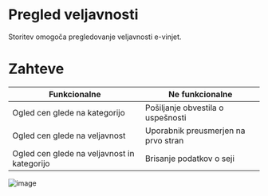 # Pregled veljavnosti

Storitev omogoča pregledovanje veljavnosti e-vinjet.

# Zahteve
| Funkcionalne | Ne funkcionalne |
| ------------ | --------------- |
| Ogled cen glede na kategorijo | Pošiljanje obvestila o uspešnosti |
| Ogled cen glede na veljavnost | Uporabnik preusmerjen na prvo stran |
| Ogled cen glede na veljavnost in kategorijo | Brisanje podatkov o seji |

![image](https://user-images.githubusercontent.com/81258004/158073803-334f4a1b-2683-42c6-8992-53bebfa28757.png)

